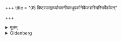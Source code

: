 +++
title = "05 विष्टरपाद्यार्घ्याचमनीयमधुपर्कानेकैकशस्त्रिस्त्रिर्वेदयेरन्"

+++

<details><summary>मूलम्</summary>

विष्टरपाद्यार्घ्याचमनीयमधुपर्कानेकैकशस्त्रिस्त्रिर्वेदयेरन् ५
</details>

<details><summary>Oldenberg</summary>

5. Let them announce three times (to the guest) separately (each of the following things which are brought to him): a bed (of grass to sit down on), water for washing the feet, the Argha water, water for sipping, and the Madhuparka (i.e. a mixture of ghee, curds, and honey).
</details>
